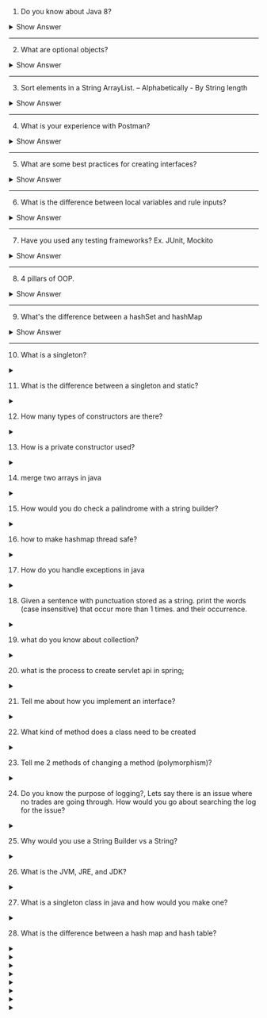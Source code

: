 
1. Do you know about Java 8?

<details> <summary>Show Answer</summary>
 
<blockquote>

Java 8 is a major release of the Java programming language and its development kit (JDK).It introduced several new features and enhancements to the language, including:

**1. Lambda Expressions:** Lambda expressions provide a concise way of representing an anonymous function in Java. They enable the use of functional programming concepts and allow developers to write more concise and readable code.

**2. Streams:** Streams provide a new way of processing collections in Java. They allow developers to easily perform operations such as filtering, mapping, and reducing on collections with a declarative syntax.

**3. Functional Interfaces:** Functional interfaces are interfaces that have exactly one abstract method. They are used in conjunction with lambda expressions to provide a functional programming style in Java.

**4. Default Methods:** Default methods allow interfaces to have implementation code, which makes it easier to evolve interfaces without breaking existing implementations.

**5. Date and Time API:** Java 8 introduced a new Date and Time API, which is more comprehensive and flexible than the old java.util.Date and java.util.Calendar classes.

**6. Method References:** Method references provide a way to refer to a method without invoking it. They are used along with lambda expressions to simplify code.

**7. Optional:** Optional is a new class in Java 8 that represents a value that may or may not be present. It provides a more elegant way of handling null values and helps to avoid NullPointerExceptions.


- These features aim to improve the readability and conciseness of Java code, as well as make it easier to write parallel code and take advantage of multicore processors. Additionally, Java 8 includes various API improvements and performance optimizations.
  
</blockquote>

</details>

---

2. What are optional objects?

<details> <summary>Show Answer</summary>
 
<blockquote>

- In Java, an `Optional` object is a container object that may or may not contain a non-null value. It is a way of representing a value that may or may not exist, without using null references.
- The purpose of `Optional` is to provide a way to explicitly indicate that a value may be absent, and to avoid NullPointerExceptions. It forces the developer to consider the possibility that a value may not be present and to handle that case explicitly, rather than relying on a null check.
- 


  
</blockquote>

</details>

---

3. Sort elements in a String ArrayList. – Alphabetically - By String length

<details> <summary>Show Answer</summary>

<blockquote>

In Java, this can be achieved by using `Collections.sort()` method and Comparator to compare the string lengths.

```java
import java.util.ArrayList;
import java.util.Collections;
import java.util.Comparator;

public class SortArrayList {
    public static void main(String[] args) {
        ArrayList<String> list = new ArrayList<>();
        list.add("banana");
        list.add("apple");
        list.add("orange");
        list.add("kiwi");
        list.add("pear");


        Comparator<String> lengthComparator = new Comparator<String>() {
            @Override
            public int compare(String s1, String s2) {
                return Integer.compare(s1.length(), s2.length());
            }
        };
        Collections.sort(list, lengthComparator);
        Collections.sort(list);

        System.out.println("Sorted alphabatically and by string length: " + list);
    }
}

```

  
</blockquote>

</details>

---

4. What is your experience with Postman?

<details> <summary>Show Answer</summary>
 
<blockquote>

- Postman is a popular tool for API development, testing, and collaboration. It provides a user-friendly interface for making HTTP requests, and it supports a wide range of protocols and data formats, making it a versatile tool for working with APIs.

- Postman allows you to easily create and send requests, set headers and parameters, and view the responses. It also includes features for testing and debugging APIs, such as automatic testing scripts, debugging tools, and performance testing.

- Postman also allows you to collaborate with team members and share API documentation and test results. It integrates with version control systems like Git, allowing you to keep track of changes and collaborate on API development.
  
</blockquote>

</details>

---


5. What are some best practices for creating interfaces?


<details> <summary>Show Answer</summary>
 
<blockquote>

Creating interfaces in Java is a powerful feature that enables you to define a contract for the behavior of classes. Here are some best practices for creating interfaces in Java:

**1. Keep interfaces simple:** An interface should define only the necessary methods required for implementing a specific behavior. Avoid adding methods that are not essential or may be better implemented in a class.

**2. Use clear and concise naming conventions:** Naming conventions should be clear and concise to help other developers understand the purpose of the interface.

**3. Favor composition over inheritance:** Interfaces should be used to define contracts, not to provide implementations. Favor composition over inheritance to achieve a more flexible and maintainable codebase.

**4. Design for extension:** When designing interfaces, keep in mind the possibility of extending the interface in the future. Make sure the interface is designed to be easily extended without breaking existing implementations.

**5. Avoid duplicating code:** Interfaces should not duplicate code that is already defined in other interfaces or classes. Instead, use inheritance to reuse code and avoid code duplication.

**6. Document your interfaces:** Document your interfaces to provide clear and concise information on their intended use and the behavior of the methods defined in the interface.

**7. Use default methods with care:** Default methods were introduced in Java 8 to allow adding new methods to interfaces without breaking existing implementations. However, they should be used with care as they can lead to unexpected behavior and can make the code more complex.

Overall, creating interfaces in Java requires careful planning and consideration. Following these best practices can help ensure that your interfaces are well-designed, easy to use, and flexible for future changes.


</blockquote>

</details>

---

6. What is the difference between local variables and rule inputs?

<details> <summary>Show Answer</summary>
 
<blockquote>
  
- Local variables in Java are declared within a block of code, such as a method or a loop, and are only accessible within that block. They can only be accessed from within the block of code where they are declared and are destroyed once the block of code is exited. Local variables in Java must be declared and initialized before they can be used.

- Rule inputs in Java are typically passed as parameters to a method or function. They are used to provide input or conditions to a set of rules, which then determine the appropriate output or action. Rule inputs in Java are similar to local variables in that they are only accessible within the block of code where they are declared, but they are typically declared as parameters to a method or function, rather than being declared within the method or function itself.

- Both local variables and rule inputs can be of different data types, such as int, float, String, or boolean, and can be used in calculations, comparisons, and other operations. However, their specific use cases and scope differ: local variables are used to store intermediate values within a specific block of code, while rule inputs are used to provide input or conditions to a set of rules or function.

  
</blockquote>

</details>

---

7. Have you used any testing frameworks? Ex. JUnit, Mockito

<details> <summary>Show Answer</summary>
 
<blockquote>
  
Yes, JUnit and Mockito are two commonly used testing frameworks in Java.

**JUnit:**

- It is a testing framework for Java that is used to write and run unit tests. It provides a set of annotations and assertions that allow developers to define and verify the behavior of their code in a systematic way. 
- With JUnit, developers can write test cases that verify the output of methods or the behavior of classes, and can automate the testing process, ensuring that their code is working as expected. 


**Mockito:** 

- It is a mocking framework for Java that is used to create mock objects for testing. 
- It allows developers to simulate the behavior of objects and dependencies, and to write test cases that focus on specific aspects of their code. 
- It provides a simple API for creating and configuring mock objects, and integrates seamlessly with JUnit, making it a popular choice for unit testing in Java. 
- It allows developers to isolate the code under test and test specific scenarios, without having to set up complex dependencies or write redundant test code.

Both JUnit and Mockito are essential tools for Java developers who want to ensure that their code is robust, reliable, and maintainable.

</blockquote>

</details>

---

8. 4 pillars of OOP.

<details> <summary>Show Answer</summary>
 
<blockquote>

The Four Pillars of Object-Oriented Programming are
**1. Abstraction:**

Abstraction is an important concept of object-oriented programming that allows us to hide unnecessary details and only show the needed information.

A practical example of abstraction can be motorbike brakes. We know what brake does. When we apply the brake, the motorbike will stop. However, the working of the brake is kept hidden from us.

The major advantage of hiding the working of the brake is that now the manufacturer can implement brake differently for different motorbikes, however, what brake does will be the same.

<i><b>Abstraction lets you focus on what the object does instead of how it does it.</b></i>

There are two ways to achieve abstraction in java
1. Abstract class (0 to 100% abstraction)
2. Interface (100% abstraction)


**2. Encapsulation:**


Encapsulation is the way of binding the data (variables) and code acting on the data (methods) together as a single unit.  

For example, in a company, they are different sections like the accounts section, finance section, sales section etc. Consider a situation, a person from finance section needs all the data about sales in a particular month. In this case, he is not allowed to directly access the data of sales section. He will first have to contact some other officer in the sales section and then request him to give the particular data. This is what encapsulation is. 

In encapsulation, the variables of a class will be hidden from other classes and can be accessed only through the methods of their current class. Therefore, it is also known as data hiding.

**3. Inheritance:**
Inheritance in OOP is a concept that acquires the properties from one class to other classes: for example, the relationship between father and son. Inheritance in Java is a process of acquiring all the behaviors of a parent object.

The parent-child relationship, also known as the **IS-A** relationship, is represented by inheritance.

**4. Polymorphism:**

- The word poly means many and morphs means forms, so polymorphism means many forms.
- It's an ability of an object to exhibit more than one form

For example: A man at the same time is a father, a husband, an employee. So, the same person possesses different behavior in different situations. This is called polymorphism. 
  
</blockquote>

</details>

---

9. What's the difference between a hashSet and hashMap

<details> <summary>Show Answer</summary>
 
<blockquote>

### HashSet vs HashMap

|                  | HashSet                                                | HashMap                                          |
| ---------------- | ------------------------------------------------------ |--------------------------------------------------
| Data type        | Collection of unique objects                           | Collection of key-value pairs                    |
| Storage          | Hash table                                             | Hash table                                       |
| Duplicates       | Not allowed                                            | Duplicate keys and values are allowed            |
| Retrieval        | Only elements                                          | Value associated with a key                      |
| Null values/keys | Does not allow null elements                           | Allows null values and keys                      |
| Performance      | Constant time for add, remove, and contains operations | Constant time for put, get, and remove operations|
| Order            | Elements are not stored in any particular order        | No order is                                      |
  
</blockquote>

</details>

---

10. What is a singleton?

<details><summary></summary>

<blockquote>

In software design patterns, a singleton is a creational design pattern that ensures only one instance of a class is created in the entire application. This pattern is useful in situations where a single instance of a class must be shared across the entire application, such as a configuration manager or a database connection pool. The singleton pattern helps reduce memory usage and avoid issues related to multiple instances of the same object.

</blockquote>

</details>

11. What is the difference between a singleton and static?

<details><summary></summary>

<blockquote>

- The main difference between a singleton and a static class is that a singleton can be instantiated, whereas a static class cannot. 
- A singleton class is designed to create only one instance of the class, which can be accessed globally. A static class, on the other hand, does not have any instance and its methods and properties can be accessed using the class name itself.
- A singleton can have state, and its instance can be passed around, whereas a static class cannot have any state and its methods are invoked directly using the class name. Therefore, singletons are useful for creating global, stateful objects, while static classes are useful for creating stateless utility classes with no instance methods.

</blockquote>

</details>

12.  How many types of constructors are there?

<details><summary></summary>

<blockquote>

In Java, there are three types of constructors:

**1. Default constructor:** This constructor is provided by Java automatically if no other constructor is defined explicitly. It has no arguments and initializes all instance variables to their default values.

**2. Parameterized constructor:** This constructor takes one or more arguments and initializes the instance variables with the values provided in the constructor call.

**3. Copy constructor:** This constructor is used to create a new object that is a copy of an existing object. It takes an object of the same class as an argument and initializes the new object's instance variables with the values from the existing object.


</blockquote>

</details>

13. How is a private constructor used?

<details><summary></summary>

<blockquote>


</blockquote>

</details>

14. merge two arrays in java


<details><summary></summary>

<blockquote>

In Java, a private constructor is a constructor that is declared with the private access modifier. A private constructor is not accessible outside of the class in which it is defined, which means it cannot be called directly by other classes.

**Private constructors are often used in Java for two main reasons:**

**1. To prevent instantiation:** If a class only contains static methods or fields, it may be designed to be used only as a utility class and should not be instantiated. By making the constructor private, the class cannot be instantiated from outside of the class, which ensures that it is only used as intended.

**2. To control object creation:** By making the constructor private and providing a static factory method, a class can control the creation of its objects. This can be useful when a class needs to perform certain checks or calculations before creating an object, or when it needs to maintain a limited number of instances of the class.

Overall, a private constructor can be used to control the instantiation and creation of objects of a class.

</blockquote>

</details>

15. How would you do check a palindrome with a string builder?

<details><summary></summary>

<blockquote>

To check if a string is a palindrome using StringBuilder, you can follow these steps:

1. Create a StringBuilder object and append the input string to it.
2. Use the reverse() method of the StringBuilder class to reverse the string.
3. Convert the StringBuilder object back to a string using the toString() method.
4. Compare the original input string with the reversed string to check if it is a palindrome.


```java
public static boolean isPalindrome(String input) {
    StringBuilder sb = new StringBuilder(input);
    String reversed = sb.reverse().toString();
    return input.equals(reversed);
}
```

</blockquote>

</details>

16.  how to make hashmap thread safe?


<details><summary></summary>

<blockquote>

**1. Use ConcurrentHashMap:** ConcurrentHashMap is a thread-safe version of HashMap that provides better performance than synchronizing access to a regular HashMap. It uses a technique called lock striping to allow multiple threads to modify the map concurrently without blocking each other.

**2. Synchronize access to the HashMap:** You can use the synchronized keyword to synchronize access to the HashMap. This ensures that only one thread can access the HashMap at a time, which prevents concurrent modifications.


</blockquote>

</details>

17. How do you handle exceptions in java

<details><summary></summary>

<blockquote>

In Java, exceptions are a way to handle errors and unexpected situations that occur during program execution. To handle exceptions in Java, you can use a try-catch block. Here's how it works:

1. The code that might throw an exception is placed inside a try block.
2. If an exception occurs in the try block, the program jumps to the catch block.
3. The catch block contains code that handles the exception. It can print an error message or take other actions to recover from the error.

</blockquote>

</details>


18. Given a sentence with punctuation stored as a string. print the words (case insensitive) that occur more than 1 times. and their occurrence.

<details><summary></summary>

<blockquote>

To print the words that occur more than once in a sentence and their occurrence, you can use a HashMap to store the words and their frequency. Here's an example implementation in Java:

```java
import java.util.HashMap;
import java.util.Map;

public class WordCounter {
    
    public static void printWordFrequency(String sentence) {
        String[] words = sentence.split("\\W+"); // Split sentence by non-word characters

        Map<String, Integer> wordFreq = new HashMap<>();
        for (String word : words) {
            word = word.toLowerCase(); // Convert to lowercase to ignore case
            if (wordFreq.containsKey(word)) {
                wordFreq.put(word, wordFreq.get(word) + 1); // Increment frequency if word already in map
            } else {
                wordFreq.put(word, 1); // Add word to map with frequency 1
            }
        }

        // Print words that occur more than once
        for (Map.Entry<String, Integer> entry : wordFreq.entrySet()) {
            if (entry.getValue() > 1) {
                System.out.println(entry.getKey() + " occurs " + entry.getValue() + " times.");
            }
        }
    }

}

```

- In this example, we define a WordCounter class with a static method printWordFrequency() that takes a sentence as a parameter. The method works the same way as the previous example, using a HashMap to count the frequency of each word and then printing the words that occur more than once.

</blockquote>

</details>

19. what do you know about collection?

<details><summary></summary>

<blockquote>


</blockquote>

</details>


20. what is the process to create servlet api in spring; 

<details><summary></summary>

<blockquote>

In Java, a collection is a group of objects that can be stored, manipulated, and iterated together. The Java Collection Framework is a set of classes and interfaces that provide implementations of different types of collections.

Some common types of collections in Java include:

- **List:** an ordered collection of elements that allows duplicates and can be accessed by index.
Set: an unordered collection of unique elements.
- **Map:** a collection of key-value pairs, where each key is unique and maps to a value.
- **Queue:** a collection that orders elements in a first-in, first-out (FIFO) manner.


Each type of collection has its own methods and behavior, but they all share common methods and interfaces defined by the Collection Framework. For example, all collections implement the Iterable interface, which allows them to be iterated over using a for-each loop.

The Collection Framework also provides algorithms for searching, sorting, and manipulating collections, as well as utility classes for working with collections, such as Collections and Arrays.

Overall, collections are an important part of the Java language and provide a flexible and efficient way to work with groups of objects.

</blockquote>

</details>

21. Tell me about how you implement an interface?

<details><summary></summary>

<blockquote>

To implement an interface in an object-oriented programming language like Java, you need to declare the interface with its methods, create a class that implements the interface, override the methods defined in the interface in the implementing class, and then instantiate the implementing class to use its methods.


</blockquote>

</details>

22. What kind of method does a class need to be created

<details><summary></summary>

<blockquote>

To create a class in Java, you need to define at least a constructor method to initialize the object when it is created. Additionally, the class may require other methods such as getters and setters to set and retrieve the values of the object's properties, as well as other methods that perform operations on the object's data. The specific methods needed will depend on the requirements of the application or system being developed.

</blockquote>

</details>

23. Tell me 2 methods of changing a method (polymorphism)?

<details><summary></summary>

<blockquote>

The two methods for method chaining are:

1. Method overloading: Calling a method from other method of the same class.
2. Method Overriding: Calling a method of a class from a method of a class that extends the class.

</blockquote>

</details>


24. Do you know the purpose of logging?, Lets say there is an issue where no trades are going through. How would you go about searching the log for the issue?

<details><summary></summary>

<blockquote>

Logging is the practice of generating log messages during the execution of a program. 
- The purpose of logging isto recording important events and information about the program's behavior. Logging is a key tool for troubleshooting issues in software applications, as it can provide valuable insight into what happened leading up to an error or unexpected behavior.

In the case of an issue where no trades are going through, one approach to searching the logs for the issue would be to look for log messages related to trade processing. This could involve searching for log messages related to the trade processing workflow, such as messages indicating that a trade was received, processed, and sent to a third-party system. Additionally, it might be useful to look for error messages or exceptions that occurred during the trade processing workflow, as these can provide clues about what went wrong.


</blockquote>

</details>

25.  Why would you use a String Builder vs a String? 

<details><summary></summary>

<blockquote>

You should use StringBuilder instead of String when you need to concatenate a large number of strings or when performance is a concern, because StringBuilder is a mutable class that allows for efficient concatenation of multiple strings without creating new objects in memory.

</blockquote>

</details>

26. What is the JVM, JRE, and JDK?

<details><summary></summary>

**JDK:** JDK (Java Development Kit) is a software development kit that includes the JRE, as well as tools and libraries for developing and compiling Java applications. It provides everything needed to write, compile, and run Java code.

**JRE:** JRE (Java Runtime Environment) is a software package that includes the JVM, along with libraries and other components required for running Java applications.

**JVM:** JVM (Java Virtual Machine) is the runtime environment for Java applications, providing a layer of abstraction between the Java code and the underlying hardware and operating system.

<blockquote>


</blockquote>

</details>

27. What is a singleton class in java and how would you make one?


<details><summary></summary>

<blockquote>

In Java, a singleton class is a class that allows only one instance of itself to be created and provides a global point of access to that instance.


To create a singleton class in Java, you can follow these steps:

1. Declare the class as final to prevent it from being extended.
2. Declare a private constructor to prevent the class from being instantiated from outside the class.
3. Declare a private static variable of the same type as the class, which will hold the single instance of the class.
4. Declare a public static method that returns the single instance of the class. This method should create the instance if it doesn't already exist, and return the existing instance if it does.


```java
public final class MySingletonClass {
    private static MySingletonClass instance = null;
    private MySingletonClass() {
    }
    public static MySingletonClass getInstance() {
        if (instance == null) {
            instance = new MySingletonClass();
        }
        return instance;
    }
}

```


</blockquote>

</details>


28. What is the difference between a hash map and hash table?

<details><summary></summary>

<blockquote>

| Feature          | HashMap                     | HashTable                          |
| ---------------- | --------------------------- | ---------------------------------- |
| Synchronization  | Not synchronized            | Synchronized                       |
| Thread-safety    | Not thread-safe             | Thread-safe                        |
| Null keys/values | Allows null keys and values | Does not allow null keys or values |
| Iterator         | Fail-fast iterator          | Enumeration (legacy)               |
| Performance      | Faster than HashTable       | Slower than HashMap                |


</blockquote>

</details>



<details><summary></summary>

<blockquote>


</blockquote>

</details>



<details><summary></summary>

<blockquote>


</blockquote>

</details>



<details><summary></summary>

<blockquote>


</blockquote>

</details>



<details><summary></summary>

<blockquote>


</blockquote>

</details>



<details><summary></summary>

<blockquote>


</blockquote>

</details>



<details><summary></summary>

<blockquote>


</blockquote>

</details>



<details><summary></summary>

<blockquote>


</blockquote>

</details>


